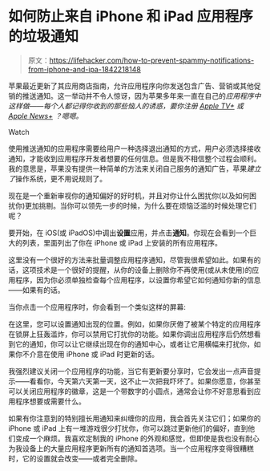 # 如何防止来自 iPhone 和 iPad 应用程序的垃圾通知

> 原文：<https://lifehacker.com/how-to-prevent-spammy-notifications-from-iphone-and-ipa-1842218148>

苹果最近更新了其应用商店指南，允许应用程序向你发送包含广告、营销或其他促销的推送通知。这一举动并不令人惊讶，因为苹果多年来一直在自己的*应用程序中这样做——每个人都记得你收到的那些恼人的诱惑，要你注册 [Apple TV+](https://www.digitaltveurope.com/2019/11/04/exclusive-apple-accused-of-breaking-own-guidelines-with-apple-tv-push-notifications/) 或 [Apple News+](https://www.cnbc.com/2019/04/02/apple-bends-its-app-store-rules-in-services-push-developers-say.html) ？*嗯嗯*。*

Watch

使用推送通知的应用程序需要给用户一种选择退出通知的方式，用户必须选择接收通知，才能收到应用程序开发者想要的任何信息。但是我不相信整个过程会顺利。我的意思是，苹果没有提供一种简单的方法来关闭自己服务的通知广告，苹果*建立了*操作系统，更不用说规则了。

现在是一个重新审视你的通知偏好的好时机，并且对你让什么困扰你(以及如何困扰你)更加挑剔。当你可以领先一步的时候，为什么要在烦恼泛滥的时候处理它们呢？

要开始，在 iOS(或 iPadOS)中调出**设置**应用，并点击**通知**。你现在会看到一个巨大的列表，里面列出了你在 iPhone 或 iPad 上安装的所有应用程序。

这里没有一个很好的方法来批量调整应用程序通知，尽管我很希望如此。如果有的话，这项技术是一个很好的提醒，从你的设备上删除你不再使用(或从未使用)的应用程序，因为你必须单独检查每个应用程序，以设置你希望它如何通知你新的信息——如果有的话。

当你点击一个应用程序时，你会看到一个类似这样的屏幕:

在这里，您可以设置通知出现的位置。例如，如果你厌倦了被某个特定的应用程序在锁屏上狂轰滥炸，你可以禁用它打扰你的功能。如果你调出应用程序后仍然想看到它的通知，你可以让它继续出现在你的通知中心，或者让它用横幅来打扰你，如果你不介意在使用 iPhone 或 iPad 时更新的话。

我强烈建议关闭一个应用程序的功能，当它有更新要分享时，它会发出一点声音提示——看看你，今天第六天第一天，这不止一次把我吓坏了。如果你愿意，你甚至可以关闭应用程序的徽章，这是一个带数字的小圆点，通常会让你不好意思看到应用程序想要或需要什么。

如果有你注意到的特别擅长用通知来纠缠你的应用，我会首先关注它们；如果你的 iPhone 或 iPad 上有一堆游戏很少打扰你，你可以跳过更新他们的偏好，直到他们变成一个麻烦。我喜欢定制我的 iPhone 的外观和感觉，但即使是我也没有耐心为我设备上的大量应用程序更新所有的通知首选项。当一个应用程序变得很糟糕时，它的设置就会改变——或者完全删除。